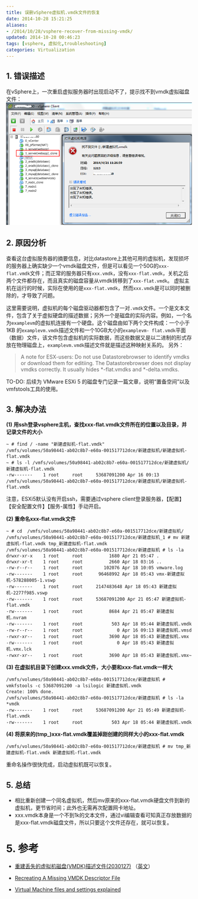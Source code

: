 ```yaml
---
title: 误删vSphere虚拟机.vmdk文件的恢复
date: 2014-10-28 15:21:25
aliases:
- /2014/10/28/vsphere-recover-from-missing-vmdk/
updated: 2014-10-28 00:46:23
tags: [vsphere, 虚拟化,troubleshooting]
categories: Virtualization
---
```


## 1. 错误描述 ##
在vSphere上，一次重启虚拟服务器时出现启动不了，提示找不到vmdk虚拟磁盘文件：
![vmdk_not_found][1]

## 2. 原因分析 ##
查看这台虚拟服务器的摘要信息，对比datastore上其他可用的虚拟机，发现损坏的服务器上确实缺少一个vmdk磁盘文件，但是可以看见一个50G的`xxx-flat.vmdk`文件；而正常的服务器只有`xxx.vmdk`，没有`xxx-flat.vmdk`，关机之后两个文件都存在，而且真实的磁盘容量从vmdk转移到了`xxx-flat.vmdk`。
虚拟主机在运行的时候，实际在使用的是`xxx-flat.vmdk`，然而`xxx.vmdk`是可以同时被删除的，才导致了问题。

<!-- more -->

这里需要说明，虚拟机的每个磁盘驱动器都包含了一对`.vmdk`文件。一个是文本文件，包含了关于虚拟硬盘的描述数据；另外一个是磁盘的实际内容。例如，一个名为`examplevm`的虚拟机连接有一个硬盘。这个磁盘由如下两个文件构成：一个小于 1KB 的`examplevm.vmdk`描述文件和一个10GB大小的`examplevm- flat.vmdk`平面（数据）文件，该文件包含虚拟机的实际数据，而这些数据又是以二进制的形式存放在物理磁盘上，`examplevm.vmdk`描述文件就是描述这种映射关系的。
另外：
> A note for ESX-users:
> Do not use Datastorebrowser to identify vmdks or download them for editiing.
> The Datastorebrowser does not display vmdks correctly.
> It usually hides *-flat.vmdks and *-delta.vmdks.

TO-DO:
后续为 VMware ESXi 5 的磁盘专门记录一篇文章，说明“置备空间”以及vmfstools工具的使用。

## 3. 解决办法 ##
**(1) 用ssh登录vsphere主机，查找xxx-flat.vmdk文件所在的位置以及目录，并记录文件的大小**
```
~ # find / -name "新建虚拟机-flat.vmdk"
/vmfs/volumes/50a98441-ab02c8b7-e60a-001517712dce/新建虚拟机/新建虚拟机-flat.vmdk
~ # ls -l /vmfs/volumes/50a98441-ab02c8b7-e60a-001517712dce/新建虚拟机/新建虚拟机-flat.vmdk
-rw-------    1 root     root     53687091200 Apr 16 09:13 /vmfs/volumes/50a98441-ab02c8b7-e60a-001517712dce/新建虚拟机/新建虚拟机-flat.vmdk
```
注意，ESXi5默认没有开启ssh，需要通过vsphere client登录服务器，【配置】【安全配置文件】【服务-属性】手动开启。

**(2) 重命名xxx-flat.vmdk文件**
```
~ # cd  /vmfs/volumes/50a98441-ab02c8b7-e60a-001517712dce/新建虚拟机/
/vmfs/volumes/50a98441-ab02c8b7-e60a-001517712dce/新建虚拟机_1 # mv 新建虚拟机-flat.vmdk tmp_新建虚拟机-flat.vmdk
/vmfs/volumes/50a98441-ab02c8b7-e60a-001517712dce/新建虚拟机 # ls -la
drwxr-xr-x    1 root     root          1680 Apr 21 05:47 .
drwxr-xr-t    1 root     root          2660 Apr 18 03:16 ..
-rw-r--r--    1 root     root        102076 Apr 18 10:05 vmware.log
-rw-------    1 root     root      96468992 Apr 18 05:43 vmx-新建虚拟机-578288005-1.vswp
-rw-------    1 root     root     2147483648 Apr 18 05:43 新建虚拟机-2277f985.vswp
-rw-------    1 root     root     53687091200 Apr 21 05:47 新建虚拟机-flat.vmdk
-rw-------    1 root     root          8684 Apr 21 05:47 新建虚拟机.nvram
-rw-------    1 root     root           503 Apr 18 05:44 新建虚拟机.vmdk
-rw-r--r--    1 root     root             0 Apr 16 09:13 新建虚拟机.vmsd
-rwxr-xr--    1 root     root          3690 Apr 18 05:43 新建虚拟机.vmx
-rw-------    1 root     root             0 Apr 18 05:43 新建虚拟机.vmx.lck
-rwxr-xr--    1 root     root          3690 Apr 18 05:43 新建虚拟机.vmx~
```
**(3) 在虚拟机目录下创建xxx.vmdk文件，大小要和xxx-flat.vmdk一样大**
```
/vmfs/volumes/50a98441-ab02c8b7-e60a-001517712dce/新建虚拟机 # vmkfstools -c 53687091200 -a lsilogic 新建虚拟机.vmdk
Create: 100% done.
/vmfs/volumes/50a98441-ab02c8b7-e60a-001517712dce/新建虚拟机 # ls -la *vmdk
-rw-------    1 root     root     53687091200 Apr 21 05:49 新建虚拟机-flat.vmdk
-rw-------    1 root     root           503 Apr 18 05:44 新建虚拟机.vmdk
```
**(4) 将原来的(tmp_)xxx-flat.vmdk覆盖掉刚创建的同样大小的xxx-flat.vmdk**
```
/vmfs/volumes/50a98441-ab02c8b7-e60a-001517712dce/新建虚拟机 # mv tmp_新建虚拟机-flat.vmdk 新建虚拟机-flat.vmdk
```
重命名操作很快完成，启动虚拟机既可以恢复。

## 5. 总结 ##
- 相比重新创建一个同名虚拟机，然后mv原来的xxx-flat.vmdk硬盘文件到新的虚拟机，更节省时间；此外也无需再次配置网卡地址。
- xxx.vmdk本身是一个不到1k的文本文件，通过vi编辑查看可知真正存放数据的是xxx-flat.vmdk磁盘文件，所以只要这个文件还存在，就可以恢复。

# 5. 参考 #
- [重建丢失的虚拟机磁盘(VMDK)描述文件(2030127)](http://kb.vmware.com/selfservice/search.do?cmd=displayKC&docType=kc&docTypeID=DT_KB_1_1&externalId=2030127) （[英文](http://kb.vmware.com/selfservice/microsites/search.do?language=en_US&cmd=displayKC&externalId=1002511)）
- [Recreating A Missing VMDK Descriptor File](http://buildvirtual.net/recreating-a-missing-vmdk-descriptor-file/)
- [Virtual Machine files and settings explained ](https://anthbro.wordpress.com/2012/01/16/virtual_machine_files_explained/)


  [1]: http://github.com/seanlook/sean-notes-comment/raw/main/static/vmdk_not_found.png
